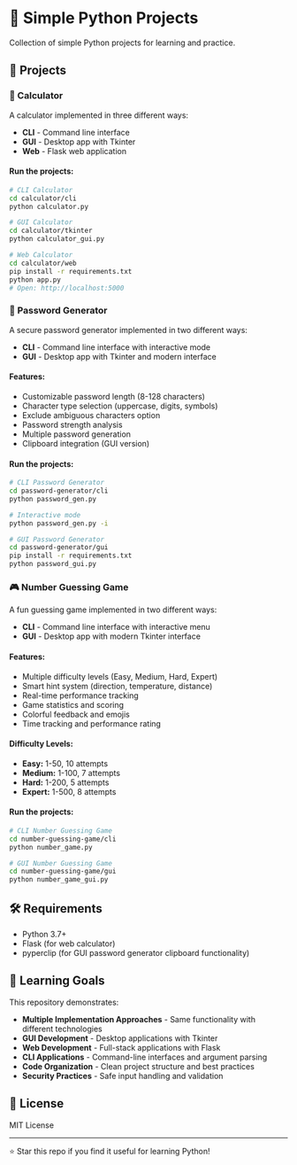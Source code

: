 # 🐍 Simple Python Projects

Collection of simple Python projects for learning and practice.

## 📁 Projects

### 🧮 Calculator
A calculator implemented in three different ways:

- **CLI** - Command line interface
- **GUI** - Desktop app with Tkinter  
- **Web** - Flask web application

#### Run the projects:
```bash
# CLI Calculator
cd calculator/cli
python calculator.py

# GUI Calculator  
cd calculator/tkinter
python calculator_gui.py

# Web Calculator
cd calculator/web
pip install -r requirements.txt
python app.py
# Open: http://localhost:5000
```

### 🔐 Password Generator
A secure password generator implemented in two different ways:

- **CLI** - Command line interface with interactive mode
- **GUI** - Desktop app with Tkinter and modern interface

#### Features:
- Customizable password length (8-128 characters)
- Character type selection (uppercase, digits, symbols)
- Exclude ambiguous characters option
- Password strength analysis
- Multiple password generation
- Clipboard integration (GUI version)

#### Run the projects:
```bash
# CLI Password Generator
cd password-generator/cli
python password_gen.py

# Interactive mode
python password_gen.py -i

# GUI Password Generator
cd password-generator/gui
pip install -r requirements.txt
python password_gui.py
```

### 🎮 Number Guessing Game
A fun guessing game implemented in two different ways:

- **CLI** - Command line interface with interactive menu
- **GUI** - Desktop app with modern Tkinter interface

#### Features:
- Multiple difficulty levels (Easy, Medium, Hard, Expert)
- Smart hint system (direction, temperature, distance)
- Real-time performance tracking
- Game statistics and scoring
- Colorful feedback and emojis
- Time tracking and performance rating

#### Difficulty Levels:
- **Easy:** 1-50, 10 attempts
- **Medium:** 1-100, 7 attempts  
- **Hard:** 1-200, 5 attempts
- **Expert:** 1-500, 8 attempts

#### Run the projects:
```bash
# CLI Number Guessing Game
cd number-guessing-game/cli
python number_game.py

# GUI Number Guessing Game
cd number-guessing-game/gui
python number_game_gui.py
```

## 🛠️ Requirements

- Python 3.7+
- Flask (for web calculator)
- pyperclip (for GUI password generator clipboard functionality)

## 🎯 Learning Goals

This repository demonstrates:
- **Multiple Implementation Approaches** - Same functionality with different technologies
- **GUI Development** - Desktop applications with Tkinter
- **Web Development** - Full-stack applications with Flask
- **CLI Applications** - Command-line interfaces and argument parsing
- **Code Organization** - Clean project structure and best practices
- **Security Practices** - Safe input handling and validation

## 📄 License

MIT License

---

⭐ Star this repo if you find it useful for learning Python!